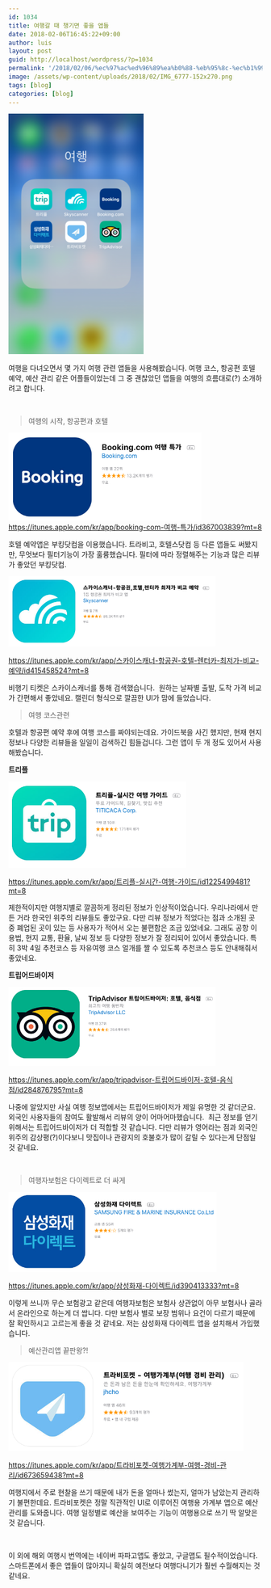 ```yaml
---
id: 1034
title: 여행갈 때 챙기면 좋을 앱들
date: 2018-02-06T16:45:22+09:00
author: luis
layout: post
guid: http://localhost/wordpress/?p=1034
permalink: '/2018/02/06/%ec%97%ac%ed%96%89%ea%b0%88-%eb%95%8c-%ec%b1%99%ea%b8%b0%eb%a9%b4-%ec%a2%8b%ec%9d%84-%ec%95%b1%eb%93%a4/'
image: /assets/wp-content/uploads/2018/02/IMG_6777-152x270.png
tags: [blog]
categories: [blog]
---
```

<img class="aligncenter wp-image-1035" src="/assets/wp-content/uploads/2018/02/IMG_6777-576x1024.png" alt="" width="268" height="476">

여행을 다녀오면서 몇 가지 여행 관련 앱들을 사용해봤습니다. 여행 코스, 항공편 호텔 예약, 예산 관리 같은 어플들이었는데 그 중 괜찮았던 앱들을 여행의 흐름대로(?) 소개하려고 합니다.
<!--more-->


&nbsp;
<blockquote>여행의 시작, 항공편과 호텔</blockquote>
<img class="aligncenter wp-image-1047" src="/assets/wp-content/uploads/2018/02/-2018-02-06-오후-3.45.15.png" alt="" width="383" height="173">
<a href="https://itunes.apple.com/kr/app/booking-com-여행-특가/id367003839?mt=8" target="_blank" rel="noopener">https://itunes.apple.com/kr/app/booking-com-여행-특가/id367003839?mt=8</a>

호텔 예약앱은 부킹닷컴을 이용했습니다. 트라비고, 호텔스닷컴 등 다른 앱들도 써봤지만, 무엇보다 필터기능이 가장 훌륭했습니다. 필터에 따라 정렬해주는 기능과 많은 리뷰가 좋았던 부킹닷컴.

<img class="aligncenter wp-image-1045" src="/assets/wp-content/uploads/2018/02/-2018-02-06-오후-4.34.23.png" alt="" width="410" height="139">

<a href="https://itunes.apple.com/kr/app/스카이스캐너-항공권-호텔-렌터카-최저가-비교-예약/id415458524?mt=8" target="_blank" rel="noopener">https://itunes.apple.com/kr/app/스카이스캐너-항공권-호텔-렌터카-최저가-비교-예약/id415458524?mt=8</a>

비행기 티켓은 스카이스캐너를 통해 검색했습니다. &nbsp;원하는 날짜별 출발, 도착 가격 비교가 간편해서 좋았네요. 캘린더 형식으로 깔끔한 UI가 맘에 들었습니다.
<blockquote>여행 코스관련</blockquote>
호텔과 항공편 예약 후에 여행 코스를 짜야되는데요. 가이드북을 사긴 했지만, 현재 현지 정보나 다양한 리뷰들을 일일이 검색하긴 힘들겁니다. 그런 앱이 두 개 정도 있어서 사용해봤습니다.

<strong>트리플</strong>

<img class="aligncenter wp-image-1046" src="/assets/wp-content/uploads/2018/02/-2018-02-06-오후-4.34.47.png" alt="" width="352" height="171">

<a href="https://itunes.apple.com/kr/app/트리플-실시간-여행-가이드/id1225499481?mt=8" target="_blank" rel="noopener">https://itunes.apple.com/kr/app/트리플-실시간-여행-가이드/id1225499481?mt=8</a>

제한적이지만 여행지별로 깔끔하게 정리된 정보가 인상적이었습니다. 우리나라에서 만든 거라 한국인 위주의 리뷰들도 좋았구요. 다만 리뷰 정보가 적었다는 점과 소개된 곳 중 폐업된 곳이 있는 등 사용자가 적어서 오는 불편함은 조금 있었네요. 그래도 공항 이용법, 현지 교통, 환율, 날씨 정보 등 다양한 정보가 잘 정리되어 있어서 좋았습니다. 특히 3박 4일 추천코스 등 자유여행 코스 얼개를 짤 수 있도록 추천코스 등도 안내해줘서 좋았네요.

<strong>트립어드바이저</strong>

<img class="aligncenter wp-image-1042" src="/assets/wp-content/uploads/2018/02/-2018-02-06-오후-4.35.04.png" alt="" width="411" height="156">

<a href="https://itunes.apple.com/kr/app/tripadvisor-트립어드바이저-호텔-음식점/id284876795?mt=8" target="_blank" rel="noopener">https://itunes.apple.com/kr/app/tripadvisor-트립어드바이저-호텔-음식점/id284876795?mt=8</a>

나중에 알았지만 사실 여행 정보앱에서는 트립어드바이저가 제일 유명한 것 같더군요. 외국인 사용자들의 참여도 활발해서 리뷰의 양이 어마어마했습니다. &nbsp;최근 정보를 얻기 위해서는 트립어드바이저가 더 적합할 것 같습니다. 다만 리뷰가 영어라는 점과 외국인 위주의 감상평(?)이다보니 맛집이나 관광지의 호불호가 많이 갈릴 수 있다는게 단점일 것 같네요.&nbsp;

&nbsp;
<blockquote>여행자보험은 다이렉트로 더 싸게</blockquote>
<img class="aligncenter wp-image-1043" src="/assets/wp-content/uploads/2018/02/-2018-02-06-오후-4.35.43.png" alt="" width="413" height="158">

<a href="https://itunes.apple.com/kr/app/삼성화재-다이렉트/id390413333?mt=8" target="_blank" rel="noopener">https://itunes.apple.com/kr/app/삼성화재-다이렉트/id390413333?mt=8</a>

이렇게 쓰니까 무슨 보험광고 같은데 여행자보험은 보험사 상관없이 아무 보험사나 골라서 온라인으로 하는게 더 쌉니다. 다만 보험사 별로 보장 범위나 요건이 다르기 때문에 잘 확인하시고 고르는게 좋을 것 같네요. 저는 삼성화재 다이렉트 앱을 설치해서 가입했습니다.
<blockquote>예산관리앱 끝판왕?!</blockquote>
<img class="aligncenter wp-image-1044" src="/assets/wp-content/uploads/2018/02/-2018-02-06-오후-4.35.26.png" alt="" width="466" height="176">

<a href="https://itunes.apple.com/kr/app/트라비포켓-여행가계부-여행-경비-관리/id673659438?mt=8" target="_blank" rel="noopener">https://itunes.apple.com/kr/app/트라비포켓-여행가계부-여행-경비-관리/id673659438?mt=8</a>

여행지에서 주로 현찰을 쓰기 때문에 내가 돈을 얼마나 썼는지, 얼마가 남았는지 관리하기 불편한데요. 트라비포켓은 정말 직관적인 UI로 이루어진 여행용 가계부 앱으로 예산관리를 도와줍니다. 여행 일정별로 예산을 보여주는 기능이 여행용으로 쓰기 딱 알맞은 것 같습니다.

&nbsp;

이 외에 해외 여행시 번역에는 네이버 파파고앱도 좋았고, 구글맵도 필수적이었습니다. 스마트폰에서 좋은 앱들이 많아지니 확실히 예전보다 여행다니기가 훨씬 수월해지는 것 같네요.

&nbsp;
